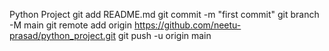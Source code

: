 Python Project git add README.md
git commit -m "first commit"
git branch -M main
git remote add origin https://github.com/neetu-prasad/python_project.git
git push -u origin main
